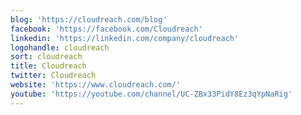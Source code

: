 ```yaml
---
blog: 'https://cloudreach.com/blog'
facebook: 'https://facebook.com/Cloudreach'
linkedin: 'https://linkedin.com/company/cloudreach'
logohandle: cloudreach
sort: cloudreach
title: Cloudreach
twitter: Cloudreach
website: 'https://www.cloudreach.com/'
youtube: 'https://youtube.com/channel/UC-ZBx33PidY8Ez3qYpNaRig'
---
```


